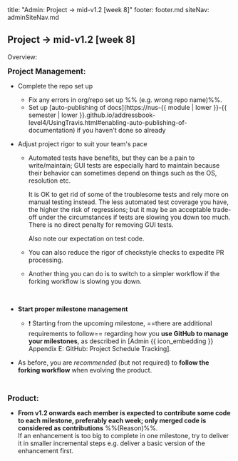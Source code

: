<frontmatter>
title: "Admin: Project → mid-v1.2 [week 8]"
footer: footer.md
siteNav: adminSiteNav.md
</frontmatter>

<link rel="stylesheet" href="../css/main.css">
<link rel="stylesheet" href="../css/admin.css">

<include src="../common/header.md" />

<div class="website-content" id="main">

<div id="title">

## Project → mid-v1.2 [week 8]
</div>
<div id="body">

<tip-box>

Overview: <include src="project-timeline.md#mid-v12-overview" inline />
</tip-box>

<div id="product">

**<big>Project Management:</big>**

* Complete the repo set up
  * Fix any errors in org/repo set up %%&nbsp;(e.g. wrong repo name)%%.
  * Set up [auto-publishing of docs](https://nus-{{ module | lower }}-{{ semester | lower }}.github.io/addressbook-level4/UsingTravis.html#enabling-auto-publishing-of-documentation) if you haven't done so already

* Adjust project rigor to suit your team's pace

  * Automated tests have benefits, but they can be a pain to write/maintain; GUI tests are especially hard to maintain because their behavior can sometimes depend on things such as the OS, resolution etc.
  
    It is OK to get rid of some of the troublesome tests and rely more on manual testing instead. The less automated test coverage you have, the higher the risk of regressions; but it may be an acceptable trade-off under the circumstances if tests are slowing you down too much. There is no direct penalty for removing GUI tests.
  
    Also note <trigger trigger="click" for="modal:v12-testingExpectations">our expectation on test code</trigger>. 
    
  * You can also reduce the rigor of checkstyle checks to expedite PR processing.
  * Another thing you can do is to switch to a simpler workflow if the forking workflow is slowing you down. 

<modal title="Admin {{ icon_embedding }} Project Asessement → Expectation on testing" id="modal:v12-testingExpectations">
  <include src="project-testing.md#expectations"/>
</modal>

* **Start proper milestone management**

  * :exclamation: Starting from the upcoming milestone, ==there are additional requirements to follow== regarding how you **use GitHub to manage your milestones**, as described in <trigger trigger="click" for="modal:v12-projectTracking">[Admin {{ icon_embedding }} Appendix E: GitHub: Project Schedule Tracking]</trigger>.

* As before, you are _recommended_ (but not required) to **follow the forking workflow** when evolving the product.

<modal large title="Admin {{ icon_embedding }} Appendix E: Github: Project Schedule Tracking" id="modal:v12-projectTracking">
  <include src="appendixE-gitHub.md#project-schedule-tracking"/>
</modal>

**<big>Product:</big>**

* **From v1.2 onwards each member is expected to contribute <tooltip content="the amount of code does not matter; even small contributions are acceptable">some</tooltip> code to each <tooltip content="v1.3, v1.4"> milestone</tooltip>, preferably each week; only merged code is considered as contributions** %%<popover content="The ability to deliver code incrementally is an important LO of this module because incremental delivery improves the _visibility_ of your work.">(Reason)</popover>%%. <br>
 If an enhancement is too big to complete in one milestone, try to deliver it in smaller incremental steps e.g. deliver a basic version of the enhancement first. 


</div>

</div>

</div>